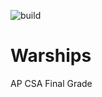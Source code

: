 ![build](https://github.com/git-somenumber/Warships/workflows/build/badge.svg)
# Warships
AP CSA Final Grade
